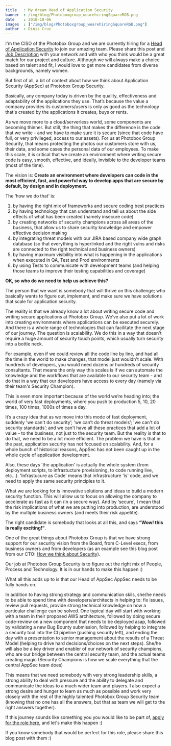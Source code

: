 ```yaml
---
title   : My dream Head of Application Security
banner  : /img/blog/Photoboxgroup_wearehiringSquareRGB.png
date    : 2018-10-06
images  : ["/img/blog/Photoboxgroup_wearehiringSquareRGB.png"]
author  : Dinis Cruz
---
```


I'm the CISO of the Photobox Group and we are currently hiring for a [Head of Application Security](https://pbx-group-security.com/roles/permanent/head-of-appsec/) to join our amazing team. Please share this post and [Job Description](https://pbx-group-security.com/roles/permanent/head-of-appsec/) with your network and with who you think would be a great match for our project and culture. Although we will always make a choice based on talent and fit, I would love to get more candidates from diverse backgrounds, namely women.

But first of all, a bit of context about how we think about Application Security (AppSec) at Photobox Group Security.

Basically, any company today is driven by the quality, effectiveness and adaptability of the applications they use. That’s because the value a company provides its customers/users is only as good as the technology that's created by the applications it creates, buys or rents.

As we move more to a cloud/serverless world, some components are becoming thinner. But still, the thing that makes the difference is the code that we write - and we have to make sure it is secure (since that code have full, or very privileged, access to our assets). For us at Photobox Group Security, that means protecting the photos our customers store with us, their data, and some cases the personal data of our employees. To make this scale, it is critical that we create an environment where writing secure code is easy, smooth, effective, and ideally, invisible to the developer teams (most of the time).

The vision is: **Create an environment where developers can code in the most efficient, fast, and powerful way to develop apps that are secure by default, by design and in deployment.**

The ‘how we do that’ is:

1. by having the right mix of frameworks and secure coding best practices
2. by having technology that can understand and tell us about the side effects of what has been created (namely insecure code)
3. by creating networks of security champions across all areas of the business, that allow us to share security knowledge and empower effective decision making
4. by integrating threat models with our JIRA based company wide graph database (so that everything is hyperlinked and the right vulns and risks are connected to the right
technical and business owners)
5. by having maximum visibility into what is happening in the applications when executed in QA, Test and Prod environments
6. by using Tests to communicate with development teams (and helping those teams to improve their testing capabilities and coverage)

**OK, so who do we need to help us achieve this?**

The person that we want is somebody that will thrive on this challenge; who basically wants to figure out, implement, and make sure we have solutions that scale for application security.

The reality is that we already know a lot about writing secure code and writing secure applications at Photobox Group. We’ve also put a lot of work into creating environments where applications can be executed securely. And there is a whole range of technologies that can facilitate the next stage of our journey.
The question is scalability. We do this in a way that doesn't require a huge amount of security touch points, which usually turn security into a bottle neck.

For example, even if we could review all the code line by line, and had all the time in the world to make changes, that model just wouldn't scale. With hundreds of developers, you would need dozens or hundreds of security consultants. That means the only way this scales is if we can automate the knowledge and the workflows that are available to our security team - and do that in a way that our developers have access to every day (namely via their team's Security Champion).

This is even more important because of the world we’re heading into; the world of very fast deployments, where you push to production 5, 10, 20 times, 100 times, 1000s of times a day.

It’s a crazy idea that as we move into this mode of fast deployment, suddenly 'we can't do security’; 'we can’t do threat models’; 'we can't do security standards’; and we can’t have all these practices that add a lot of value - to the business, not just to the security team. But the reality is that to do that, we need to be a lot more efficient. The problem we have is that in the past, application security has not focused on scalability. And, for a whole bunch of historical reasons, AppSec has not been caught up in the whole cycle of application development.

Also, these days 'the application' is actually the whole system (from deployment scripts, to infrastucture provisioning, to code running live, etc...). 'Infrastucure as Code' means that infrastructure 'is' code, and we need to apply the same security principles to it.

What we are looking for is innovative solutions and ideas to build a modern security function. This will allow us to focus on allowing the company to accelerate as fast as it can (in a secure way). And by ‘secure', I mean that the risk implications of what we are putting into production, are understood by the multiple business owners (and meets their risk appetite).

The right candidate is somebody that looks at all this, and says **“Wow! this is really exciting!”**.

One of the great things about Photobox Group is that we have strong support for our security vision from the Board, from C-Level execs, from business owners and from developers (as an example see this blog post from our CTO: [How we think about Security](https://pbx-group-security.com/blog/2017/12/17/how-we-think-about-security/)).

Our job at Photobox Group Security is to figure out the right mix of People, Process and Technology. It is in our hands to make this happen :)

What all this adds up to is that our Head of AppSec AppSec needs to be fully hands on.

In addition to having strong strategy and communication skils, she/he needs to be able to spend time with developers/architects in helping to: fix issues, review pull requests, provide strong technical knowledge on how a particular challenge can be solved. One typical day will start with working with a team in their proposed AWS architecture, followed by doing secure code-review on a new component that needs to be deployed asap, followed by validating a new Bug Bounty submission, followed by helping to integrate a security tool into the CI pipeline (pushing security left), and ending the day with a presentation to senior management about the results of a Threat Model (helping to drive hard decisions/choices on the next steps). She/he will also be a key driver and enabler of our network of security champions, who are our bridge between the central security team, and the actual teams creating magic (Security Champions is how we scale everything that the central AppSec team does)

This means that we need somebody with very strong leadership skills, a strong ability to deal with pressure and the ability to delegate and communicate the ideas to a much wider team and players. I also expect a strong desire and hunger to learn as much as possible and work very closely with the rest of the highly talented Photobox Group Security team (knowing that no one has all the answers, but that as team we will get to the right answers together).

If this journey sounds like something you you would like to be part of, [apply for the role here](https://photoboxgroup.workable.com/j/9CE859F699), and let's make this happen :)

If you know somebody that would be perfect for this role, please share this blog post with them :)


